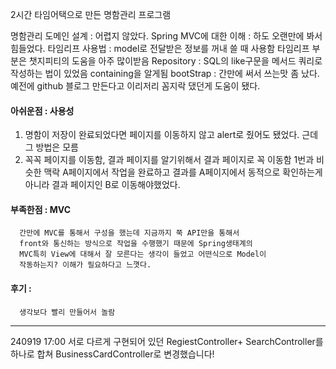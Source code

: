 2시간 타임어택으로 만든 명함관리 프로그램

명함관리 도메인 설계 : 어렵지 않았다.
Spring MVC에 대한 이해 : 하도 오랜만에 봐서 힘들었다.
타임리프 사용법 : model로 전달받은 정보를 꺼내 쓸 때 사용함 타임리프
부분은 챗지피티의 도움을 아주 많이받음
Repository : SQL의 like구문을 메서드 쿼리로 작성하는 법이 있었음
containing을 알게됨
bootStrap : 간만에 써서 쓰는맛 좀 났다. 예전에 github 블로그 만든다고
이리저리 꼼지락 댔던게 도움이 됐다.

#### 아쉬운점 : 사용성
1. 명함이 저장이 완료되었다면 페이지를 이동하지 않고 alert로 줬어도
   됐었다. 근데 그 방법은 모름
2. 꼭꼭 페이지를 이동함, 결과 페이지를 알기위해서 결과 페이지로 꼭
      이동함 1번과 비슷한 맥락
      A페이지에서 작업을 완료하고 결과를 A페이지에서 동적으로 확인하는게
      아니라 결과 페이지인 B로 이동해야했었다.

#### 부족한점 : MVC
      간만에 MVC를 통해서 구성을 했는데 지금까지 쭉 API만을 통해서
      front와 통신하는 방식으로 작업을 수행했기 때문에 Spring생태계의
      MVC특히 View에 대해서 잘 모른다는 생각이 들었고 어떤식으로 Model이
      작동하는지? 이해가 필요하다고 느꼇다.

#### 후기 :
      생각보다 빨리 만들어서 놀람

---
240919 17:00
서로 다르게 구현되어 있던 RegiestController+ SearchController를 하나로 합쳐 
BusinessCardController로 변경했습니다!